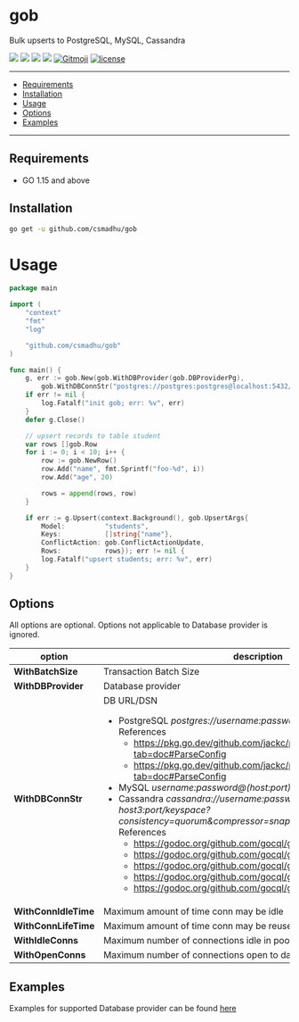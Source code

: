 # gob
Bulk upserts to PostgreSQL, MySQL, Cassandra

<p align="left">
	<a href="https://goreportcard.com/report/github.com/csmadhu/gob"><img src="https://goreportcard.com/badge/github.com/csmadhu/gob"/></a>
	<a href="https://pkg.go.dev/github.com/csmadhu/gob?tab=doc"><img src="https://godoc.org/github.com/csmadhu/gob?status.svg"/></a>
	<a href="https://conventionalcommits.org"><img src="https://img.shields.io/badge/Conventional%20Commits-1.0.0-yellow.svg"/></a>
	<a href="/.github/workflows/go.yml"><img src="https://github.com/csmadhu/gob/workflows/Go/badge.svg"/></a>
	<a href="https://gitmoji.carloscuesta.me"><img src="https://img.shields.io/badge/gitmoji-%20😜%20😍-FFDD67.svg?style=flat-square" alt="Gitmoji"></a>
	<a href="/LICENSE"><img src="https://img.shields.io/badge/license-GPL%20(%3E%3D%202)-blue" alt="license"/></a>
</p>

---------------------------------------
  * [Requirements](#requirements)
  * [Installation](#installation)
  * [Usage](#usage)
  * [Options](#options)
  * [Examples](#examples)
---------------------------------------

## Requirements
* GO 1.15 and above

## Installation
```bash
go get -u github.com/csmadhu/gob
```

# Usage
```go
package main

import (
	"context"
	"fmt"
	"log"

	"github.com/csmadhu/gob"
)

func main() {
	g, err := gob.New(gob.WithDBProvider(gob.DBProviderPg),
		gob.WithDBConnStr("postgres://postgres:postgres@localhost:5432/gob?pool_max_conns=1"))
	if err != nil {
		log.Fatalf("init gob; err: %v", err)
	}
	defer g.Close()

	// upsert records to table student
	var rows []gob.Row
	for i := 0; i < 10; i++ {
		row := gob.NewRow()
		row.Add("name", fmt.Sprintf("foo-%d", i))
		row.Add("age", 20)

		rows = append(rows, row)
	}

	if err := g.Upsert(context.Background(), gob.UpsertArgs{
		Model:          "students",
		Keys:           []string{"name"},
		ConflictAction: gob.ConflictActionUpdate,
		Rows:           rows}); err != nil {
		log.Fatalf("upsert students; err: %v", err)
	}
}
```

## Options
All options are optional. Options not applicable to Database provider is ignored.

| option | description | type | default |
|-------------|-------------|-------|-------|
| **WithBatchSize** | Transaction Batch Size | int | 10000 |
| **WithDBProvider** | Database provider | gob.DBProvider | DBProviderPg |
| **WithDBConnStr** | DB URL/DSN<ul><li>PostgreSQL <i>postgres://username:password@host:port/batabase</i><br>References<ul><li>https://pkg.go.dev/github.com/jackc/pgconn?tab=doc#ParseConfig</li><li>https://pkg.go.dev/github.com/jackc/pgx/v4?tab=doc#ParseConfig</li></ul><li>MySQL <i>username:password@(host:port)/database</i></li><li>Cassandra <i>cassandra://username:password@host1--host2--host3:port/keyspace?consistency=quorum&compressor=snappy&tokenAware=true</i><br>References<ul><li>https://godoc.org/github.com/gocql/gocql#Consistency</li><li>https://godoc.org/github.com/gocql/gocql#Compressor</li><li>https://godoc.org/github.com/gocql/gocql#PoolConfig</li><li>https://godoc.org/github.com/gocql/gocql#HostSelectionPolicy</li><li>https://godoc.org/github.com/gocql/gocql#TokenAwareHostPolicy</li></ul></li></ul>| string | postgres://postgres:postgres@localhost:5432/gob?pool_max_conns=1 |
| **WithConnIdleTime**  | Maximum amount of time conn may be idle | time.Duration | 3 second |
| **WithConnLifeTime**  | Maximum amount of time conn may be reused | time.Duration | 3 second |
| **WithIdleConns** | Maximum number of connections idle in pool | int | 2 |
| **WithOpenConns** | Maximum number of connections open to database | int | 10 |

## Examples
Examples for supported Database provider can be found [here](https://github.com/csmadhu/gob/tree/master/examples)
